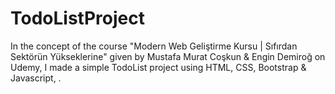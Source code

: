 # TodoListProject

In the concept of the course "Modern Web Geliştirme Kursu | Sıfırdan Sektörün Yükseklerine" given by Mustafa Murat Coşkun & Engin Demiroğ on Udemy, I made a simple TodoList project using HTML, CSS, Bootstrap & Javascript, .
